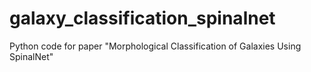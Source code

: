 # galaxy_classification_spinalnet
Python code for paper "Morphological Classification of Galaxies Using SpinalNet"
